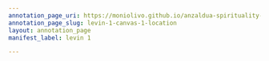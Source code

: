 ```yaml
---
annotation_page_uri: https://moniolivo.github.io/anzaldua-spirituality-recordings/annotations/levin-1-canvas-1-location.json
annotation_page_slug: levin-1-canvas-1-location
layout: annotation_page
manifest_label: levin 1

---
```


